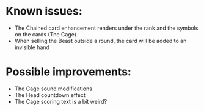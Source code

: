 # Known issues:
- The Chained card enhancement renders under the rank and the symbols on the cards (The Cage)
- When selling the Beast outside a round, the card will be added to an invisible hand

# Possible improvements:
- The Cage sound modifications
- The Head countdown effect
- The Cage scoring text is a bit weird?